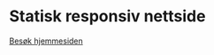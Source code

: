 # Statisk responsiv nettside
<a href="https://omar-massfih.github.io/statisk-responsiv-nettside/index.html">Besøk hjemmesiden</a>
